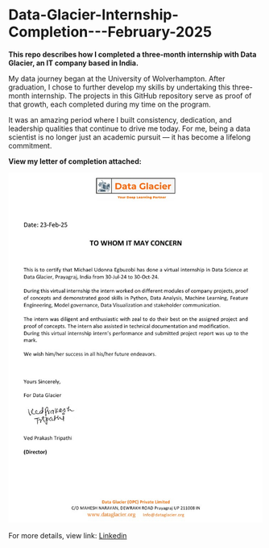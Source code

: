 # Data-Glacier-Internship-Completion---February-2025

**This repo describes how I completed a three-month internship with Data Glacier, an IT company based in India.**

My data journey began at the University of Wolverhampton. After graduation, I chose to further develop my skills by undertaking this three-month internship. The projects in this GitHub repository serve as proof of that growth, each completed during my time on the program.

It was an amazing period where I built consistency, dedication, and leadership qualities that continue to drive me today. For me, being a data scientist is no longer just an academic pursuit — it has become a lifelong commitment.

**View my letter of completion attached:**

![Completion Letter](Data%20Glacier%20letter%20of%20Completion.jpg)

For more details, view link: [Linkedin](https://www.linkedin.com/posts/michael-udonna-egbuzobi_letter-of-completion-activity-7301604703300128768-WX0v?utm_source=share&utm_medium=member_desktop&rcm=ACoAACrfzm8BW3JeugR2AGQWjslY1XS6XxyBo34)
